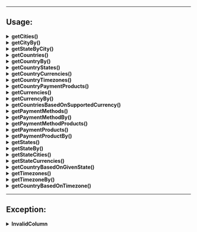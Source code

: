 
---

## Usage:

<details>
<summary><strong>getCities()</strong></summary>

## Purpose:
To retrieve a list of cities based on a specified state.

## Expected Arguments:
### Total: 2

1. **Value**:
   - **Description**: The state information used to get the cities list. By default, this will take the ID of the state.
   - **Type**: Mixed (integer or string)
   - **Required**: Yes

2. **Column**:
   - **Description**: The column name to compare with or check. By default, this will consider `id` as the column.
   - **Type**: String
   - **Required**: No
   - **Default**: `id`

## Allowed Columns:
- `id`
- `name`

## Example Usage:

```php
// Using default parameters
$cities = $this->getCities($stateId);

// Specifying a column to compare with
$cities = $this->getCities($stateName, 'name');
```
</details>


<details>
<summary><strong>getCityBy()</strong></summary>

## Purpose:
To retrieve or fetch a city based on a specified property and value.

## Expected Arguments:
### Total: 2

1. **Value**:
   - **Description**: The city information used to get the city object. By default, this will take the ID of the city.
   - **Type**: Mixed (integer or string)
   - **Required**: Yes

2. **Column**:
   - **Description**: The column name to compare with or check. By default, this will consider `id` as the column.
   - **Type**: String
   - **Required**: No
   - Default: `id`

## Allowed Columns:
- `id`
- `name`

## Example Usage:

```php
// Using default parameters
$cities = $this->getCityBy($cityId);

// Specifying a column to compare with
$cities = $this->getCityBy($cityName, 'name');
```
</details>

<details>
<summary><strong>getStateByCity()</strong></summary>

## Purpose:
To retrieve or fetch a state based on a specified city property and value.

## Expected Arguments:
### Total: 2

1. **Value**:
   - **Description**: The city information used to get the state object. By default, this will take the ID of the city.
   - **Type**: Mixed (integer or string)
   - **Required**: Yes

2. **Column**:
   - **Description**: The column name to compare with or check. By default, this will consider `id` as the column.
   - **Type**: String
   - **Required**: No
   - Default: `id`

## Allowed Columns:
- `id`
- `name`

## Example Usage:

```php
// Using default parameters
$cities = $this->getStateByCity($cityId);

// Specifying a column to compare with
$cities = $this->getStateByCity($cityName, 'name');
```
</details>

<details>
<summary><strong>getCountries()</strong></summary>

## Purpose:
To retrieve or fetch list of countries.

## Expected Arguments:
### Total: 0

## Example Usage:

```php
// Using default parameters
$cities = $this->getCountries();
```
</details>

<details>
<summary><strong>getCountryBy()</strong></summary>

## Purpose:
To retrieve or fetch a country based on a specified property and value.

## Expected Arguments:
### Total: 2

1. **Value**:
   - **Description**: The country information used to get the country object. By default, this will take the ID of the country.
   - **Type**: Mixed (integer or string)
   - **Required**: Yes

2. **Column**:
   - **Description**: The column name to compare with or check. By default, this will consider `id` as the column.
   - **Type**: String
   - **Required**: No
   - Default: `id`

## Allowed Columns:
- `id`
- `name`
- `iso3`
- `iso2`
- `phone_code`
- `native`
- `capital`
- `tld` (top-level domain)

## Example Usage:

```php
// Using default parameters
$cities = $this->getCountryBy($countryId);

// Specifying a column to compare with
$cities = $this->getCountryBy($countryName, 'name');

// Specifying a column to compare with
$cities = $this->getCountryBy($countryCode, 'iso2');
```
</details>

<details>
<summary><strong>getCountryStates()</strong></summary>

## Purpose:
To retrieve country states based on a specified property and value.

## Expected Arguments:
### Total: 2

1. **Value**:
   - **Description**: The country information used to get the country states. By default, this will take the ID of the country.
   - **Type**: Mixed (integer or string)
   - **Required**: Yes

2. **Column**:
   - **Description**: The column name to compare with or check. By default, this will consider `id` as the column.
   - **Type**: String
   - **Required**: No
   - Default: `id`

## Allowed Columns:
- `id`
- `name`
- `iso3`
- `iso2`
- `phone_code`
- `native`
- `capital`
- `tld` (top-level domain)

## Example Usage:

```php
// Using default parameters
$cities = $this->getCountryStates($countryId);

// Specifying a column to compare with
$cities = $this->getCountryStates($countryName, 'name');

// Specifying a column to compare with
$cities = $this->getCountryStates($countryCode, 'iso2');
```
</details>

<details>
<summary><strong>getCountryCurrencies()</strong></summary>

## Purpose:
To retrieve country currencies based on a specified property and value.

## Expected Arguments:
### Total: 2

1. **Value**:
   - **Description**: The country information used to get the country currencies. By default, this will take the ID of the country.
   - **Type**: Mixed (integer or string)
   - **Required**: Yes

2. **Column**:
   - **Description**: The column name to compare with or check. By default, this will consider `id` as the column.
   - **Type**: String
   - **Required**: No
   - Default: `id`

## Allowed Columns:
- `id`
- `name`
- `iso3`
- `iso2`
- `phone_code`
- `native`
- `capital`
- `tld` (top-level domain)

## Example Usage:

```php
// Using default parameters
$cities = $this->getCountryCurrencies($countryId);

// Specifying a column to compare with
$cities = $this->getCountryCurrencies($countryName, 'name');

// Specifying a column to compare with
$cities = $this->getCountryCurrencies($countryCode, 'iso2');
```
</details>

<details>
<summary><strong>getCountryTimezones()</strong></summary>

## Purpose:
To retrieve country timezones based on a specified property and value.

## Expected Arguments:
### Total: 2

1. **Value**:
   - **Description**: The country information used to get the country timezones. By default, this will take the ID of the country.
   - **Type**: Mixed (integer or string)
   - **Required**: Yes

2. **Column**:
   - **Description**: The column name to compare with or check. By default, this will consider `id` as the column.
   - **Type**: String
   - **Required**: No
   - Default: `id`

## Allowed Columns:
- `id`
- `name`
- `iso3`
- `iso2`
- `phone_code`
- `native`
- `capital`
- `tld` (top-level domain)

## Example Usage:

```php
// Using default parameters
$cities = $this->getCountryTimezones($countryId);

// Specifying a column to compare with
$cities = $this->getCountryTimezones($countryName, 'name');

// Specifying a column to compare with
$cities = $this->getCountryTimezones($countryCode, 'iso2');
```
</details>

<details>
<summary><strong>getCountryPaymentProducts()</strong></summary>

## Purpose:
To retrieve country payment products based on a specified property and value.

## Expected Arguments:
### Total: 2

1. **Value**:
   - **Description**: The country information used to get the country payment products. By default, this will take the ID of the country.
   - **Type**: Mixed (integer or string)
   - **Required**: Yes

2. **Column**:
   - **Description**: The column name to compare with or check. By default, this will consider `id` as the column.
   - **Type**: String
   - **Required**: No
   - Default: `id`

## Allowed Columns:
- `id`
- `name`
- `iso3`
- `iso2`
- `phone_code`
- `native`
- `capital`
- `tld` (top-level domain)

## Example Usage:

```php
// Using default parameters
$cities = $this->getCountryPaymentProducts($countryId);

// Specifying a column to compare with
$cities = $this->getCountryPaymentProducts($countryName, 'name');

// Specifying a column to compare with
$cities = $this->getCountryPaymentProducts($countryCode, 'iso2');
```
</details>

<details>
<summary><strong>getCurrencies()</strong></summary>

## Purpose:
To retrieve currencies.

## Expected Arguments:
### Total: 0

## Example Usage:

```php
// Using default parameters
$cities = $this->getCurrencies();
```
</details>

<details>
<summary><strong>getCurrencyBy()</strong></summary>

## Purpose:
To retrieve currency based on a specified property and value.

## Expected Arguments:
### Total: 2

1. **Value**:
   - **Description**: The currency information used to get the currency object. By default, this will take the ID of the currency.
   - **Type**: Mixed (integer or string)
   - **Required**: Yes

2. **Column**:
   - **Description**: The column name to compare with or check. By default, this will consider `id` as the column.
   - **Type**: String
   - **Required**: No
   - Default: `id`

## Allowed Columns:
- `id`
- `code`

## Example Usage:

```php
// Using default parameters
$cities = $this->getCurrencyBy($currencyId);

// Specifying a column to compare with
$cities = $this->getCurrencyBy($currencyName, 'code');
```
</details>

<details>
<summary><strong>getCountriesBasedOnSupportedCurrency()</strong></summary>

## Purpose:
To retrieve supported countries based on a specified currency property and value.

## Expected Arguments:
### Total: 2

1. **Value**:
   - **Description**: The currency information used to get the currency supported countries. By default, this will take the ID of the currency.
   - **Type**: Mixed (integer or string)
   - **Required**: Yes

2. **Column**:
   - **Description**: The column name to compare with or check. By default, this will consider `id` as the column.
   - **Type**: String
   - **Required**: No
   - Default: `id`

## Allowed Columns:
- `id`
- `code`

## Example Usage:

```php
// Using default parameters
$cities = $this->getCountriesBasedOnSupportedCurrency($currencyId);

// Specifying a column to compare with
$cities = $this->getCountriesBasedOnSupportedCurrency($currencyName, 'code');
```
</details>

<details>
<summary><strong>getPaymentMethods()</strong></summary>

## Purpose:
To retrieve payment methods.

## Expected Arguments:
### Total: 0

## Example Usage:

```php
// Using default parameters
$cities = $this->getPaymentMethods();
```
</details>

<details>
<summary><strong>getPaymentMethodBy()</strong></summary>

## Purpose:
To retrieve payment methods based on a specified payment method property and value.

## Expected Arguments:
### Total: 2

1. **Value**:
   - **Description**: The payment method information used to get the payment methods. By default, this will take the ID of the payment method.
   - **Type**: Mixed (integer or string)
   - **Required**: Yes

2. **Column**:
   - **Description**: The column name to compare with or check. By default, this will consider `id` as the column.
   - **Type**: String
   - **Required**: No
   - Default: `id`

## Allowed Columns:
- `id`
- `code`

## Example Usage:

```php
// Using default parameters
$cities = $this->getPaymentMethodBy($paymentMethodId);

// Specifying a column to compare with
$cities = $this->getPaymentMethodBy($paymentMethodName, 'code');
```
</details>

<details>
<summary><strong>getPaymentMethodProducts()</strong></summary>

## Purpose:
To retrieve payment method products with logos based on a specified payment method property and value.

## Expected Arguments:
### Total: 2

1. **Value**:
   - **Description**: The payment method information used to get the payment method products. By default, this will take the ID of the payment method.
   - **Type**: Mixed (integer or string)
   - **Required**: Yes

2. **Column**:
   - **Description**: The column name to compare with or check. By default, this will consider `id` as the column.
   - **Type**: String
   - **Required**: No
   - Default: `id`

## Allowed Columns:
- `id`
- `code`

## Example Usage:

```php
// Using default parameters
$cities = $this->getPaymentMethodProducts($paymentMethodId);

// Specifying a column to compare with
$cities = $this->getPaymentMethodProducts($paymentMethodName, 'code');
```
</details>

<details>
<summary><strong>getPaymentProducts()</strong></summary>

## Purpose:
To retrieve payment products with logos.

## Expected Arguments:
### Total: 0

## Example Usage:

```php
// Using default parameters
$cities = $this->getPaymentProducts();
```
</details>

<details>
<summary><strong>getPaymentProductBy()</strong></summary>

## Purpose:
To retrieve payment products with logos based on a specified payment product property and value.

## Expected Arguments:
### Total: 2

1. **Value**:
   - **Description**: The payment product information used to get the payment product. By default, this will take the ID of the payment product.
   - **Type**: Mixed (integer or string)
   - **Required**: Yes

2. **Column**:
   - **Description**: The column name to compare with or check. By default, this will consider `id` as the column.
   - **Type**: String
   - **Required**: No
   - Default: `id`

## Allowed Columns:
- `id`
- `name`
- `code`

## Example Usage:

```php
// Using default parameters
$cities = $this->getPaymentProductBy($paymentProductId);

// Specifying a column to compare with
$cities = $this->getPaymentProductBy($paymentProductName, 'code');
```
</details>

<details>
<summary><strong>getStates()</strong></summary>

## Purpose:
To retrieve states.

## Expected Arguments:
### Total: 0

## Example Usage:

```php
// Using default parameters
$cities = $this->getStates($paymentProductId);
```
</details>

<details>
<summary><strong>getStateBy()</strong></summary>

## Purpose:
To retrieve state based on a specified state property and value.

## Expected Arguments:
### Total: 2

1. **Value**:
   - **Description**: The state information used to get the state object. By default, this will take the ID of the state.
   - **Type**: Mixed (integer or string)
   - **Required**: Yes

2. **Column**:
   - **Description**: The column name to compare with or check. By default, this will consider `id` as the column.
   - **Type**: String
   - **Required**: No
   - Default: `id`

## Allowed Columns:
- `id`
- `name`
- `code`

## Example Usage:

```php
// Using default parameters
$cities = $this->getStateBy($stateId);

// Specifying a column to compare with
$cities = $this->getStateBy($stateName, 'code');
```
</details>

<details>
<summary><strong>getStateCities()</strong></summary>

## Purpose:
To retrieve state cities based on a specified state property and value.

## Expected Arguments:
### Total: 2

1. **Value**:
   - **Description**: The state information used to get the state cities list. By default, this will take the ID of the state.
   - **Type**: Mixed (integer or string)
   - **Required**: Yes

2. **Column**:
   - **Description**: The column name to compare with or check. By default, this will consider `id` as the column.
   - **Type**: String
   - **Required**: No
   - Default: `id`

## Allowed Columns:
- `id`
- `name`
- `code`

## Example Usage:

```php
// Using default parameters
$cities = $this->getStateCities($stateId);

// Specifying a column to compare with
$cities = $this->getStateCities($stateName, 'code');
```
</details>

<details>
<summary><strong>getStateCurrencies()</strong></summary>

## Purpose:
To retrieve state currencies based on a specified state property and value.

## Expected Arguments:
### Total: 2

1. **Value**:
   - **Description**: The state information used to get the state currencies list. By default, this will take the ID of the state.
   - **Type**: Mixed (integer or string)
   - **Required**: Yes

2. **Column**:
   - **Description**: The column name to compare with or check. By default, this will consider `id` as the column.
   - **Type**: String
   - **Required**: No
   - Default: `id`

## Allowed Columns:
- `id`
- `name`
- `code`

## Example Usage:

```php
// Using default parameters
$cities = $this->getStateCurrencies($stateId);

// Specifying a column to compare with
$cities = $this->getStateCurrencies($stateName, 'code');
```
</details>

<details>
<summary><strong>getCountryBasedOnGivenState()</strong></summary>

## Purpose:
To retrieve state country based on a specified state property and value.

## Expected Arguments:
### Total: 2

1. **Value**:
   - **Description**: The state information used to get the state country. By default, this will take the ID of the state.
   - **Type**: Mixed (integer or string)
   - **Required**: Yes

2. **Column**:
   - **Description**: The column name to compare with or check. By default, this will consider `id` as the column.
   - **Type**: String
   - **Required**: No
   - Default: `id`

## Allowed Columns:
- `id`
- `name`
- `code`

## Example Usage:

```php
// Using default parameters
$cities = $this->getCountryBasedOnGivenState($stateId);

// Specifying a column to compare with
$cities = $this->getCountryBasedOnGivenState($stateName, 'code');
```
</details>

<details>
<summary><strong>getTimezones()</strong></summary>

## Purpose:
To retrieve timezones.

## Expected Arguments:
### Total: 0

## Example Usage:

```php
// Using default parameters
$cities = $this->getTimezones();
```
</details>

<details>
<summary><strong>getTimezoneBy()</strong></summary>

## Purpose:
To retrieve timezone based on a specified state property and value.

## Expected Arguments:
### Total: 2

1. **Value**:
   - **Description**: The timezone information used to get the timezone object. By default, this will take the ID of the timezone.
   - **Type**: Mixed (integer or string)
   - **Required**: Yes

2. **Column**:
   - **Description**: The column name to compare with or check. By default, this will consider `id` as the column.
   - **Type**: String
   - **Required**: No
   - Default: `id`

## Allowed Columns:
- `id`
- `zone_name`
- `abbreviation`
- `tz_name`

## Example Usage:

```php
// Using default parameters
$cities = $this->timezone($timezoneId);

// Specifying a column to compare with
$cities = $this->timezone($timezoneAbbreviation, 'abbreviation');
```
</details>

<details>
<summary><strong>getCountryBasedOnTimezone()</strong></summary>

## Purpose:
To retrieve timezone country based on a specified timezone property and value.

## Expected Arguments:
### Total: 2

1. **Value**:
   - **Description**: The timezone information used to get the timezone country. By default, this will take the ID of the timezone.
   - **Type**: Mixed (integer or string)
   - **Required**: Yes

2. **Column**:
   - **Description**: The column name to compare with or check. By default, this will consider `id` as the column.
   - **Type**: String
   - **Required**: No
   - Default: `id`

## Allowed Columns:
- `id`
- `zone_name`
- `abbreviation`
- `tz_name`

## Example Usage:

```php
// Using default parameters
$cities = $this->getCountryBasedOnTimezone($timezoneId);

// Specifying a column to compare with
$cities = $this->getCountryBasedOnTimezone($timezoneAbbreviation, 'abbreviation');
```
</details>

---

## Exception:

<details>
<summary><strong>InvalidColumn</strong></summary>

The `InvalidColumn` class is a custom exception class that inherits from the `RuntimeException` class.

It is used to represent errors related to invalid columns in Eloquent operations.

### Methods

#### notFound(string $column, string $table): self

This method throws an exception when a column is not found in a table.

**Parameters:**

* `column` (string): The name of the column that was not found.
* `table` (string): The name of the table where the column was not found.

**Returns:**

An `InvalidColumn` exception object.

#### notAllowed(string $column, array $allowed): self

This method throws an exception when a given column is not allowed for the Eloquent operation.

**Parameters:**

* `column` (string): The name of the column that is not allowed.
* `allowed` (array): An array of allowed columns for the Eloquent operation.

**Returns:**

An `InvalidColumn` exception object.

#### notSpecified(array $allowed): self

This method throws an exception when a valid column is not specified.

**Parameters:**

* `allowed` (array): An array of allowed columns.

**Returns:**

An `InvalidColumn` exception object.

</details>
